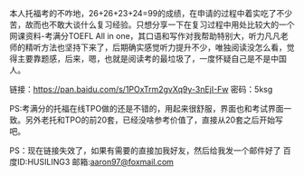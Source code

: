 本人托福考的不咋地，26+26+23+24=99的成绩，在申请的过程中着实吃了不少苦，故而也不敢大谈什么复习经验。只想分享一下在复习过程中用处比较大的一个网课资料-考满分TOEFL All in one，其口语和写作对我帮助特别大，听力凡凡老师的精听方法也坚持下来了，后期确实感觉听力提升不少，唯独阅读没怎么看，觉得主要靠题感，后来，嗯，也就是阅读考的最垃圾了，一度怀疑自己是不是中国人。

链接：https://pan.baidu.com/s/1POxTrm2gvXq9y-3nEjI-Fw 密码：5ksg


PS:考满分的托福在线TPO做的还是不错的，用起来很舒服，界面也和考试界面一致。另外老托和TPO的前20套，已经没啥参考价值了，直接从20套之后开始写吧。

PS：现在链接失效了，如果有需要的直接加我好友，然后给我发一个邮件好了
百度ID:HUSILING3
邮箱:aaron97@foxmail.com
